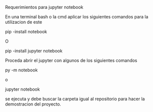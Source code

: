 Requerimientos para jupyter notebook

En una terminal bash o la cmd aplicar los siguientes comandos para la utilizacion de este 

pip -install notebook

O

pip -install jupyter notebook

Proceda abrir el jupyter con algunos de los siguientes comandos

py -m notebook

o

jupyter notebook

se ejecuta y debe buscar la carpeta igual al repositorio para hacer la demostracion del proyecto.
